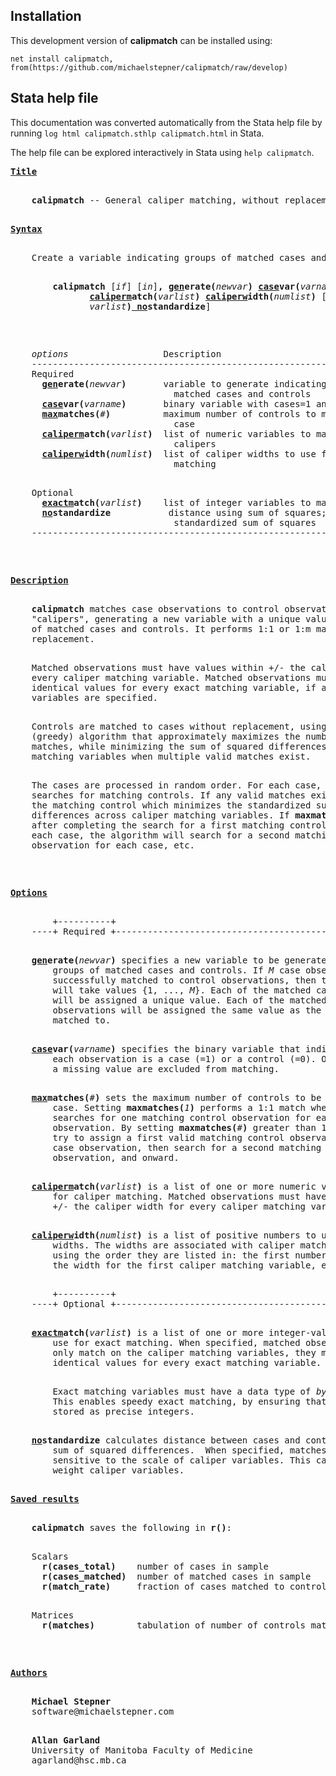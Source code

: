 ## Installation

<!-- Begin installation instructions -->
This development version of **calipmatch** can be installed using:
```
net install calipmatch, from(https://github.com/michaelstepner/calipmatch/raw/develop)
```

<!-- End installation instructions -->

## Stata help file

This documentation was converted automatically from the Stata help file by running `log html calipmatch.sthlp calipmatch.html` in Stata.

The help file can be explored interactively in Stata using `help calipmatch`.

<!-- Begin calipmatch.sthlp -->
<pre>
<b><u>Title</u></b>
<p>
    <b>calipmatch</b> -- General caliper matching, without replacement
<p>
<a name="syntax"></a><b><u>Syntax</u></b>
<p>
    Create a variable indicating groups of matched cases and controls
<p>
        <b>calipmatch</b> [<i>if</i>] [<i>in</i>]<b>,</b> <b><u>gen</u></b><b>erate(</b><i>newvar</i><b>)</b> <b><u>case</u></b><b>var(</b><i>varname</i><b>)</b> <b><u>max</u></b><b>matches(</b><i>#</i><b>)</b>
               <b><u>caliperm</u></b><b>atch(</b><i>varlist</i><b>)</b> <b><u>caliperw</u></b><b>idth(</b><i>numlist</i><b>)</b> [<b><u>exactm</u></b><b>atch(</b>
               <i>varlist</i><b>)</b><b><u> no</u></b><b>standardize</b>]
<p>
<p>
    <i>options</i>                  Description
    -------------------------------------------------------------------------
    Required
      <b><u>gen</u></b><b>erate(</b><i>newvar</i><b>)</b>       variable to generate indicating groups of
                               matched cases and controls
      <b><u>case</u></b><b>var(</b><i>varname</i><b>)</b>       binary variable with cases=1 and controls=0
      <b><u>max</u></b><b>matches(</b><i>#</i><b>)</b>          maximum number of controls to match with each
                               case
      <b><u>caliperm</u></b><b>atch(</b><i>varlist</i><b>)</b>  list of numeric variables to match on using
                               calipers
      <b><u>caliperw</u></b><b>idth(</b><i>numlist</i><b>)</b>  list of caliper widths to use for caliper
                               matching
<p>
    Optional
      <b><u>exactm</u></b><b>atch(</b><i>varlist</i><b>)</b>    list of integer variables to match on exactly
      <b><u>no</u></b><b>standardize</b>           distance using sum of squares; default is
                               standardized sum of squares
    -------------------------------------------------------------------------
<p>
<p>
<a name="description"></a><b><u>Description</u></b>
<p>
    <b>calipmatch</b> matches case observations to control observations using
    "calipers", generating a new variable with a unique value for each group
    of matched cases and controls. It performs 1:1 or 1:m matching without
    replacement.
<p>
    Matched observations must have values within +/- the caliper width for
    every caliper matching variable. Matched observations must also have
    identical values for every exact matching variable, if any exact matching
    variables are specified.
<p>
    Controls are matched to cases without replacement, using an efficient
    (greedy) algorithm that approximately maximizes the number of successful
    matches, while minimizing the sum of squared differences in the caliper
    matching variables when multiple valid matches exist.
<p>
    The cases are processed in random order. For each case, <b>calipmatch</b>
    searches for matching controls. If any valid matches exist, it selects
    the matching control which minimizes the standardized sum of squared
    differences across caliper matching variables. If <b>maxmatches(</b><i>#</i><b>)</b>&gt;1, then
    after completing the search for a first matching control observation for
    each case, the algorithm will search for a second matching control
    observation for each case, etc.
<p>
<p>
<a name="options"></a><b><u>Options</u></b>
<p>
        +----------+
    ----+ Required +---------------------------------------------------------
<p>
    <b><u>gen</u></b><b>erate(</b><i>newvar</i><b>)</b> specifies a new variable to be generated, indicating
        groups of matched cases and controls. If <i>M</i> case observations were
        successfully matched to control observations, then this new variable
        will take values {1, ..., <i>M</i>}. Each of the matched case observations
        will be assigned a unique value. Each of the matched control
        observations will be assigned the same value as the case it is
        matched to.
<p>
    <b><u>case</u></b><b>var(</b><i>varname</i><b>)</b> specifies the binary variable that indicates whether
        each observation is a case (=1) or a control (=0). Observations with
        a missing value are excluded from matching.
<p>
    <b><u>max</u></b><b>matches(</b><i>#</i><b>)</b> sets the maximum number of controls to be matched with each
        case. Setting <b>maxmatches(</b><i>1</i><b>)</b> performs a 1:1 match where <b>calipmatch</b>
        searches for one matching control observation for each case
        observation. By setting <b>maxmatches(</b><i>#</i><b>)</b> greater than 1 <b>calipmatch</b> will
        try to assign a first valid matching control observation for every
        case observation, then search for a second matching control
        observation, and onward.
<p>
    <b><u>caliperm</u></b><b>atch(</b><i>varlist</i><b>)</b> is a list of one or more numeric variables to use
        for caliper matching. Matched observations must have values within
        +/- the caliper width for every caliper matching variable listed.
<p>
    <b><u>caliperw</u></b><b>idth(</b><i>numlist</i><b>)</b> is a list of positive numbers to use as caliper
        widths. The widths are associated with caliper matching variables
        using the order they are listed in: the first number will be used as
        the width for the first caliper matching variable, etc.
<p>
        +----------+
    ----+ Optional +---------------------------------------------------------
<p>
    <b><u>exactm</u></b><b>atch(</b><i>varlist</i><b>)</b> is a list of one or more integer-valued variables to
        use for exact matching. When specified, matched observations must not
        only match on the caliper matching variables, they must also have
        identical values for every exact matching variable.
<p>
        Exact matching variables must have a data type of <i>byte</i>, <i>int</i> or <i>long</i>.
        This enables speedy exact matching, by ensuring that all values are
        stored as precise integers.
<p>
    <b><u>no</u></b><b>standardize</b> calculates distance between cases and controls using the
        sum of squared differences.  When specified, matches will be
        sensitive to the scale of caliper variables. This can be used to
        weight caliper variables.
<p>
<a name="saved_results"></a><b><u>Saved results</u></b>
<p>
    <b>calipmatch</b> saves the following in <b>r()</b>:
<p>
    Scalars
      <b>r(cases_total)</b>    number of cases in sample
      <b>r(cases_matched)</b>  number of matched cases in sample
      <b>r(match_rate)</b>     fraction of cases matched to controls
<p>
    Matrices
      <b>r(matches)</b>        tabulation of number of controls matched to each case
<p>
<p>
<a name="author"></a><b><u>Authors</u></b>
<p>
    <b>Michael Stepner</b>
    software@michaelstepner.com
<p>
    <b>Allan Garland</b>
    University of Manitoba Faculty of Medicine
    agarland@hsc.mb.ca
<p>
</pre>
<!-- End calipmatch.sthlp -->
